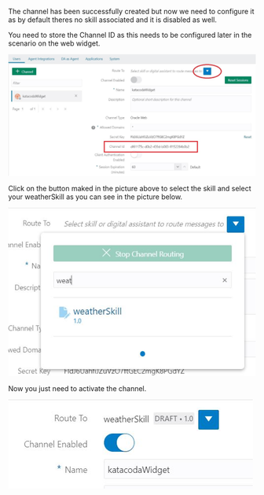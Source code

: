 
The channel has been successfully created but now we need to configure it as by default theres no skill associated and it is disabled as well.

You need to store the Channel ID as this needs to be configured later in the scenario on the web widget.

![Oracle Digital Assistant - channel details](assets/oda-channels-created.jpg)

Click on the button maked in the picture above to select the skill and select your weatherSkill as you can see in the picture below.

![Oracle Digital Assistant - associate skill to channel](assets/oda-channels-select-skill.jpg)

Now you just need to activate the channel.

![Oracle Digital Assistant - activate channel](assets/oda-channels-activate.jpg)